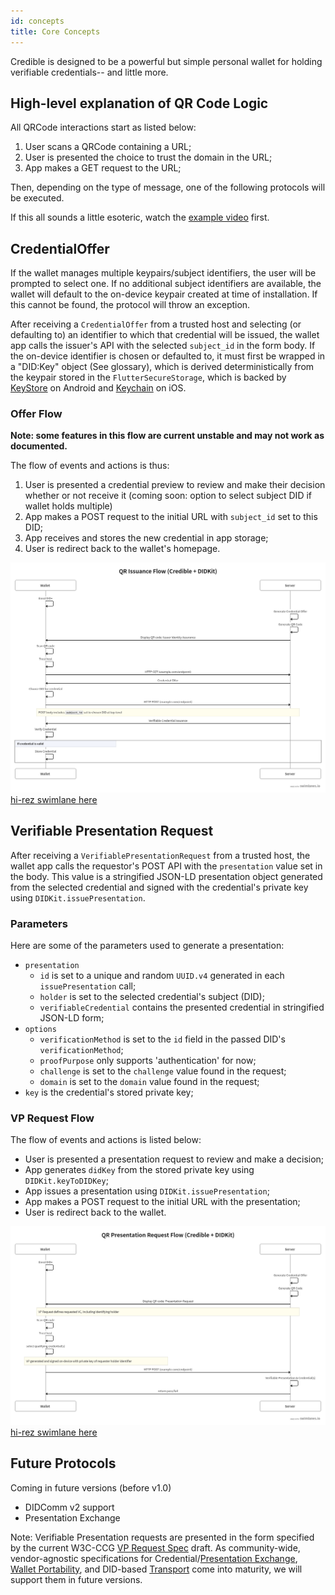 ```yaml
---
id: concepts
title: Core Concepts
---
```


Credible is designed to be a powerful but simple personal wallet for holding
verifiable credentials-- and little more. 

## High-level explanation of QR Code Logic

All QRCode interactions start as listed below:
1. User scans a QRCode containing a URL;
2. User is presented the choice to trust the domain in the URL;
3. App makes a GET request to the URL;

Then, depending on the type of message, one of the following protocols will be
executed.

If this all sounds a little esoteric, watch the [example
video](example--qr-issuance.md) first. 

## CredentialOffer

If the wallet manages multiple keypairs/subject identifiers, the user will be
prompted to select one. If no additional subject identifiers are available, the
wallet will default to the on-device keypair created at time of installation. If
this cannot be found, the protocol will throw an exception.

After receiving a `CredentialOffer` from a trusted host and selecting (or
defaulting to) an identifier to which that credential will be issued, the wallet
app calls the issuer's API with the selected `subject_id` in the form body. If
the on-device identifier is chosen or defaulted to, it must first be wrapped in
a "DID:Key" object (See glossary), which is derived deterministically from the
keypair stored in the `FlutterSecureStorage`, which is backed by [KeyStore][] on
Android and [Keychain][] on iOS.

### Offer Flow

**Note: some features in this flow are current unstable and may not work as documented.**

The flow of events and actions is thus:
1. User is presented a credential preview to review and make their decision
   whether or not receive it (coming soon: option to select subject DID if
   wallet holds multiple)
2. App makes a POST request to the initial URL with `subject_id` set to this
   DID;
3. App receives and stores the new credential in app storage;
4. User is redirect back to the wallet's homepage.

![swimlane diagram](/assets/credible_swimlane_issuance.png)
[hi-rez swimlane here](/assets/credible_swimlane_issuance.png)

## Verifiable Presentation Request

After receiving a `VerifiablePresentationRequest` from a trusted host, the
wallet app calls the requestor's POST API with the `presentation` value set in
the body. This value is a stringified JSON-LD presentation object generated
from the selected credential and signed with the credential's private key using
`DIDKit.issuePresentation`.

### Parameters

Here are some of the parameters used to generate a presentation:
- `presentation`
  - `id` is set to a unique and random `UUID.v4` generated in each `issuePresentation` call;
  - `holder` is set to the selected credential's subject (DID);
  - `verifiableCredential` contains the presented credential in stringified JSON-LD form;
- `options`
  - `verificationMethod` is set to the `id` field in the passed DID's `verificationMethod`;
  - `proofPurpose` only supports 'authentication' for now;
  - `challenge` is set to the `challenge` value found in the request;
  - `domain` is set to the `domain` value found in the request;
- `key` is the credential's stored private key;


### VP Request Flow

The flow of events and actions is listed below:
- User is presented a presentation request to review and make a decision;
- App generates `didKey` from the stored private key using `DIDKit.keyToDIDKey`;
- App issues a presentation using `DIDKit.issuePresentation`;
- App makes a POST request to the initial URL with the presentation;
- User is redirect back to the wallet.

![swimlane diagram](/assets/credible_swimlane_vp_request.png)
[hi-rez swimlane here](/assets/credible_swimlane_vp_request.png)

## Future Protocols

Coming in future versions (before v1.0)
* DIDComm v2 support
* Presentation Exchange

Note: Verifiable Presentation requests are presented in the form specified by the current W3C-CCG [VP Request Spec] draft. As community-wide, vendor-agnostic specifications for Credential/[Presentation Exchange][], [Wallet Portability][], and DID-based [Transport][] come into maturity, we will support them in future versions.

[Presentation Exchange]:https://identity.foundation/presentation-exchange/
[Wallet Portability]:https://w3c-ccg.github.io/universal-wallet-interop-spec/
[Transport]: https://identity.foundation/didcomm-messaging/spec/
[VP Request Spec]:https://w3c-ccg.github.io/vp-request-spec/ 
[KeyStore]:https://developer.android.com/training/articles/keystore
[KeyChain]:https://developer.apple.com/documentation/security/keychain_services